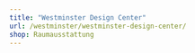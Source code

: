 ```yaml
---
title: "Westminster Design Center"
url: /westminster/westminster-design-center/
shop: Raumausstattung
---
```

